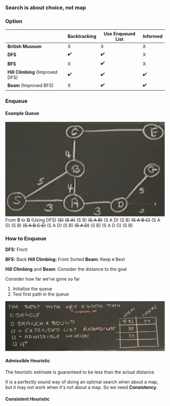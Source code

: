 ### Search is about choice, not map
### Option

|                                  | Backtracking | Use Enqueued List | Informed |
| -------------------------------- | ------------ | ----------------- | -------- |
| **British Museum**               | X            | X                 | X        |
| **DFS**                          | ✔️           | ✔️                | X        |
| **BFS**                          | X            | ✔️                | X        |
| **Hill Climbing** (Improved DFS) | ✔️           | ✔️                | ✔️       |
| **Beam** (Improved BFS)          | X            | ✔️                | ✔️       |
### Enqueue
#### Example Queue
![Image](/static/img/posts/search/Pasted%20image%2020250414170213.webp)
From **S** to **G** (Using DFS)
~~(S)~~
~~(S A)~~ (S B)
~~(S A B)~~ (S A D) (S B)
~~(S A B C)~~ (S A D) (S B)
~~(S A B C E)~~ (S A D) (S B)
~~(S A D)~~ (S B)
(S A D G) (S B)
### How to Enqueue
**DFS:** Front

**BFS:** Back
**Hill Climbing:** Front Sorted
**Beam:** Keep *`W`* Best

**Hill Climbing** and **Beam**: Consider the distance to the goal

Consider how far we've gone so far
1. Initialize the queue
2. Test first path in the queue


![Image](/static/img/posts/search/Pasted%20image%2020250414182611.webp)
####  Admissible Heuristic
The heuristic estimate is guaranteed to be less than the actual distance

It is a perfectly sound way of doing an optimal search when about a map, but it may not work when it's not about a map.
So we need **Consistency**.

#### Consistent Heuristic
